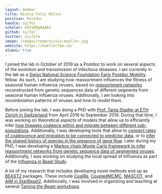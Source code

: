 ```yaml
---
layout: member
title: Nicola Felix Müller
position: Postdoc
handle: nicfel
scholar: 65FxKNgAAAAJ
github: nicfel
twitter: nicfelm
image: /images/team/nicola-mueller.jpg
website: https://muellerlab.io/
alumni: true
---
```


I joined the lab in October of 2019 as a Postdoc to work on several aspects of the evolution and transmission of infectious diseases.
I am currently in the lab as a [Swiss National Science Foundation](http://www.snf.ch/en/Pages/default.aspx) [Early Postdoc Mobility](http://www.snf.ch/en/funding/careers/early-postdoc-mobility/Pages/default.aspx) fellow.
As such, I am studying how reassortment influences the fitness of seasonal human influenza viruses, based on [reassortment networks](https://doi.org/10.1101/726042) reconstructed from genetic sequences data of different segments from seasonal human influenza viruses.
Additionally, I am looking into recombination patterns of viruses and how to model them.

Before joining the lab, I was doing a PhD with [Prof. Tanja Stadler at ETH Zürich in Switzerland](https://bsse.ethz.ch/cevo) from April 2016 to September 2019.
During that time, I was working on theoretical aspects of models that allow us to efficiently infer [how lineages coalesce within and migrate between different sub-populations](https://academic.oup.com/mbe/article-abstract/34/11/2970/3896419).
Additionally, I was developing tools that allow to [connect rates of coalescence and migration to be connected to predictor data](https://academic.oup.com/ve/article-abstract/5/2/vez030/5549805), or to [infer the shared history of species in the presence of gene flow](https://doi.org/10.1101/348391).
Later during my PhD, I was developing a [Markov chain Monte Carlo framework to infer reassortment networks from genetic sequence data of segmented viruses](https://doi.org/10.1101/726042).
Additionally, I was working on studying the local spread of Influenza as part of the [Influenza in Basel Study](https://bsse.ethz.ch/cevo/research/influenza-in-basel.html).

A lot of my research that includes developing novel methods end up as [BEAST2](https://journals.plos.org/ploscompbiol/article?rev=2&id=10.1371/journal.pcbi.1006650) packages. These include  [CoalRe](https://www.biorxiv.org/content/10.1101/726042v1.abstract), [CoupledMCMC](https://www.biorxiv.org/content/10.1101/603514v1.abstract), [MASCOT](https://academic.oup.com/bioinformatics/article-abstract/34/22/3843/5001387), and [AIM in StarBeast2](https://www.biorxiv.org/content/10.1101/348391v1.abstract). Additionally, I was involved in organizing and teaching at several [Taming the Beast workshops](https://academic.oup.com/sysbio/article-abstract/67/1/170/3897660).
